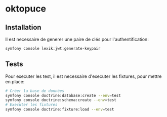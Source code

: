 # oktopuce

## Installation
Il est necessaire de generer une paire de clés pour l'authentification:
```bash
symfony console lexik:jwt:generate-keypair
```

## Tests
Pour executer les test, il est necessaire d'executer les fixtures, pour mettre en place:
```bash
# Créer la base de données
symfony console doctrine:database:create --env=test
symfony console doctrine:schema:create --env=test
# Executer les fixtures
symfony console doctrine:fixture:load --env=test
```
